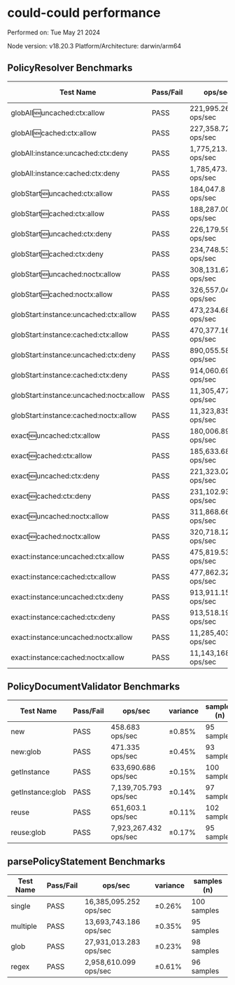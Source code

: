 # could-could performance

Performed on: Tue May 21 2024

Node version: v18.20.3
Platform/Architecture: darwin/arm64

## PolicyResolver Benchmarks

| Test Name | Pass/Fail | ops/sec | variance | samples (n) |
| --------- | --------- | ------- | -------- | ----------- |
| globAll:new:uncached:ctx:allow | PASS | 221,995.261 ops/sec | ±1.44% | 88 samples |
| globAll:new:cached:ctx:allow | PASS | 227,358.726 ops/sec | ±1.47% | 89 samples |
| globAll:instance:uncached:ctx:deny | PASS | 1,775,213.305 ops/sec | ±0.17% | 101 samples |
| globAll:instance:cached:ctx:deny | PASS | 1,785,473.205 ops/sec | ±0.10% | 101 samples |
| globStart:new:uncached:ctx:allow | PASS | 184,047.8 ops/sec | ±0.92% | 94 samples |
| globStart:new:cached:ctx:allow | PASS | 188,287.008 ops/sec | ±0.84% | 92 samples |
| globStart:new:uncached:ctx:deny | PASS | 226,179.596 ops/sec | ±0.75% | 91 samples |
| globStart:new:cached:ctx:deny | PASS | 234,748.535 ops/sec | ±0.77% | 92 samples |
| globStart:new:uncached:noctx:allow | PASS | 308,131.673 ops/sec | ±1.46% | 91 samples |
| globStart:new:cached:noctx:allow | PASS | 326,557.043 ops/sec | ±1.00% | 93 samples |
| globStart:instance:uncached:ctx:allow | PASS | 473,234.682 ops/sec | ±0.13% | 94 samples |
| globStart:instance:cached:ctx:allow | PASS | 470,377.16 ops/sec | ±0.28% | 96 samples |
| globStart:instance:uncached:ctx:deny | PASS | 890,055.58 ops/sec | ±0.43% | 95 samples |
| globStart:instance:cached:ctx:deny | PASS | 914,060.697 ops/sec | ±0.16% | 100 samples |
| globStart:instance:uncached:noctx:allow | PASS | 11,305,477.395 ops/sec | ±1.56% | 96 samples |
| globStart:instance:cached:noctx:allow | PASS | 11,323,835.775 ops/sec | ±1.33% | 98 samples |
| exact:new:uncached:ctx:allow | PASS | 180,006.897 ops/sec | ±1.00% | 93 samples |
| exact:new:cached:ctx:allow | PASS | 185,633.683 ops/sec | ±0.98% | 91 samples |
| exact:new:uncached:ctx:deny | PASS | 221,323.028 ops/sec | ±0.83% | 91 samples |
| exact:new:cached:ctx:deny | PASS | 231,102.935 ops/sec | ±0.77% | 90 samples |
| exact:new:uncached:noctx:allow | PASS | 311,868.661 ops/sec | ±0.75% | 91 samples |
| exact:new:cached:noctx:allow | PASS | 320,718.127 ops/sec | ±0.82% | 91 samples |
| exact:instance:uncached:ctx:allow | PASS | 475,819.535 ops/sec | ±0.11% | 101 samples |
| exact:instance:cached:ctx:allow | PASS | 477,862.325 ops/sec | ±0.09% | 102 samples |
| exact:instance:uncached:ctx:deny | PASS | 913,911.153 ops/sec | ±0.10% | 100 samples |
| exact:instance:cached:ctx:deny | PASS | 913,518.19 ops/sec | ±0.13% | 100 samples |
| exact:instance:uncached:noctx:allow | PASS | 11,285,403.062 ops/sec | ±1.54% | 96 samples |
| exact:instance:cached:noctx:allow | PASS | 11,143,168.047 ops/sec | ±0.73% | 99 samples |

## PolicyDocumentValidator Benchmarks

| Test Name | Pass/Fail | ops/sec | variance | samples (n) |
| --------- | --------- | ------- | -------- | ----------- |
| new | PASS | 458.683 ops/sec | ±0.85% | 95 samples |
| new:glob | PASS | 471.335 ops/sec | ±0.45% | 93 samples |
| getInstance | PASS | 633,690.686 ops/sec | ±0.15% | 100 samples |
| getInstance:glob | PASS | 7,139,705.793 ops/sec | ±0.14% | 97 samples |
| reuse | PASS | 651,603.1 ops/sec | ±0.11% | 102 samples |
| reuse:glob | PASS | 7,923,267.432 ops/sec | ±0.17% | 95 samples |

## parsePolicyStatement Benchmarks

| Test Name | Pass/Fail | ops/sec | variance | samples (n) |
| --------- | --------- | ------- | -------- | ----------- |
| single | PASS | 16,385,095.252 ops/sec | ±0.26% | 100 samples |
| multiple | PASS | 13,693,743.186 ops/sec | ±0.35% | 95 samples |
| glob | PASS | 27,931,013.283 ops/sec | ±0.23% | 98 samples |
| regex | PASS | 2,958,610.099 ops/sec | ±0.61% | 96 samples |
